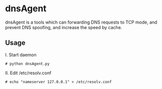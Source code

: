 dnsAgent
========

dnsAgent is a tools which can forwarding DNS requests to TCP mode, and prevent DNS spoofing, and increase the speed by cache.

Usage
-----


I. Start daemon

    # python dnsAgent.py


II. Edit /etc/resolv.conf

    # echo "nameserver 127.0.0.1" > /etc/resolv.conf

